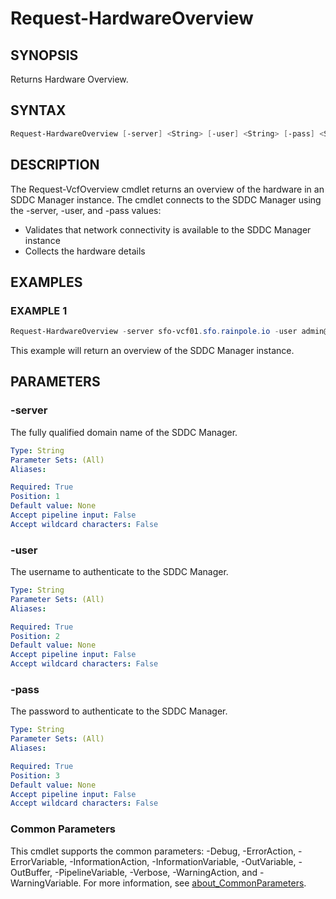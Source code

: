 # Request-HardwareOverview

## SYNOPSIS

Returns Hardware Overview.

## SYNTAX

```powershell
Request-HardwareOverview [-server] <String> [-user] <String> [-pass] <String> [<CommonParameters>]
```

## DESCRIPTION

The Request-VcfOverview cmdlet returns an overview of the hardware in an SDDC Manager instance.
The cmdlet connects to the SDDC Manager using the -server, -user, and -pass values:

- Validates that network connectivity is available to the SDDC Manager instance
- Collects the hardware details

## EXAMPLES

### EXAMPLE 1

```powershell
Request-HardwareOverview -server sfo-vcf01.sfo.rainpole.io -user admin@local -pass VMw@re1!VMw@re1!
```

This example will return an overview of the SDDC Manager instance.

## PARAMETERS

### -server

The fully qualified domain name of the SDDC Manager.

```yaml
Type: String
Parameter Sets: (All)
Aliases:

Required: True
Position: 1
Default value: None
Accept pipeline input: False
Accept wildcard characters: False
```

### -user

The username to authenticate to the SDDC Manager.

```yaml
Type: String
Parameter Sets: (All)
Aliases:

Required: True
Position: 2
Default value: None
Accept pipeline input: False
Accept wildcard characters: False
```

### -pass

The password to authenticate to the SDDC Manager.

```yaml
Type: String
Parameter Sets: (All)
Aliases:

Required: True
Position: 3
Default value: None
Accept pipeline input: False
Accept wildcard characters: False
```

### Common Parameters

This cmdlet supports the common parameters: -Debug, -ErrorAction, -ErrorVariable, -InformationAction, -InformationVariable, -OutVariable, -OutBuffer, -PipelineVariable, -Verbose, -WarningAction, and -WarningVariable. For more information, see [about_CommonParameters](http://go.microsoft.com/fwlink/?LinkID=113216).
